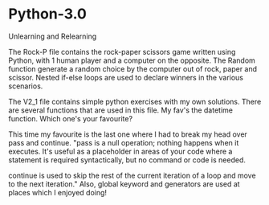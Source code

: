# Python-3.0
Unlearning and Relearning

The Rock-P file contains the rock-paper scissors game written using Python,
with 1 human player and a computer on the opposite. 
The Random function generate a random choice by the computer out of rock, paper and scissor.
Nested if-else loops are used to declare winners in the various scenarios.

The V2_1 file contains simple python exercises with my own solutions.
There are several functions that are used in this file.
My fav's the datetime function.
Which one's your favourite?

This time my favourite is the last one where I had to break my head over pass and continue.
"pass is a null operation; nothing happens when it executes. It's useful as a placeholder in areas of your code where a statement is required syntactically, but no command or code is needed.

continue is used to skip the rest of the current iteration of a loop and move to the next iteration."
Also, global keyword and generators are used at places which I enjoyed doing!
